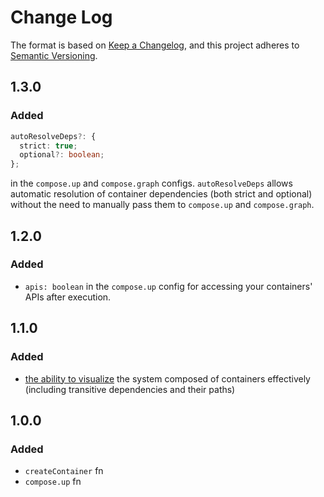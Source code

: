 # Change Log

The format is based on [Keep a Changelog](https://keepachangelog.com/en/1.0.0/),
and this project adheres to [Semantic Versioning](http://semver.org).

## 1.3.0

### Added

```ts
autoResolveDeps?: {
  strict: true;
  optional?: boolean;
};
```

in the `compose.up` and `compose.graph` configs. `autoResolveDeps` allows automatic resolution of container dependencies (both strict and optional) without the need to manually pass them to `compose.up` and `compose.graph`.

## 1.2.0

### Added

- `apis: boolean` in the `compose.up` config for accessing your containers' APIs after execution.

## 1.1.0

### Added

- [the ability to visualize](https://grlt-hub.github.io/app-compose/how-to-guides/visualize-the-system/) the system composed of containers effectively (including transitive dependencies and their paths)

## 1.0.0

### Added

- `createContainer` fn
- `compose.up` fn
